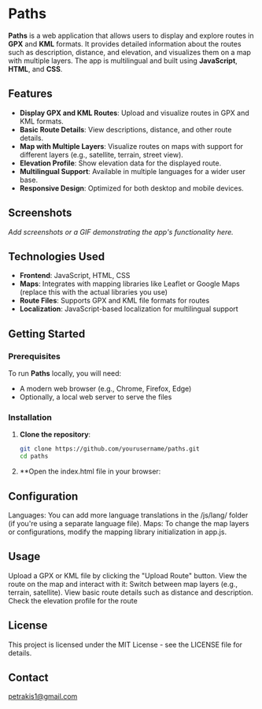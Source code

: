 # Paths

**Paths** is a web application that allows users to display and explore routes in **GPX** and **KML** formats. It provides detailed information about the routes such as description, distance, and elevation, and visualizes them on a map with multiple layers. The app is multilingual and built using **JavaScript**, **HTML**, and **CSS**.

## Features

- **Display GPX and KML Routes**: Upload and visualize routes in GPX and KML formats.
- **Basic Route Details**: View descriptions, distance, and other route details.
- **Map with Multiple Layers**: Visualize routes on maps with support for different layers (e.g., satellite, terrain, street view).
- **Elevation Profile**: Show elevation data for the displayed route.
- **Multilingual Support**: Available in multiple languages for a wider user base.
- **Responsive Design**: Optimized for both desktop and mobile devices.

## Screenshots

_Add screenshots or a GIF demonstrating the app's functionality here._

## Technologies Used

- **Frontend**: JavaScript, HTML, CSS
- **Maps**: Integrates with mapping libraries like Leaflet or Google Maps (replace this with the actual libraries you use)
- **Route Files**: Supports GPX and KML file formats for routes
- **Localization**: JavaScript-based localization for multilingual support

## Getting Started

### Prerequisites

To run **Paths** locally, you will need:

- A modern web browser (e.g., Chrome, Firefox, Edge)
- Optionally, a local web server to serve the files

### Installation

1. **Clone the repository**:

   ```bash
   git clone https://github.com/yourusername/paths.git
   cd paths
2. **Open the index.html file in your browser:


## Configuration
Languages: You can add more language translations in the /js/lang/ folder (if you're using a separate language file).
Maps: To change the map layers or configurations, modify the mapping library initialization in app.js.

## Usage
Upload a GPX or KML file by clicking the "Upload Route" button.
View the route on the map and interact with it:
Switch between map layers (e.g., terrain, satellite).
View basic route details such as distance and description.
Check the elevation profile for the route


## License
This project is licensed under the MIT License - see the LICENSE file for details.

## Contact

<petrakis1@gmail.com>

